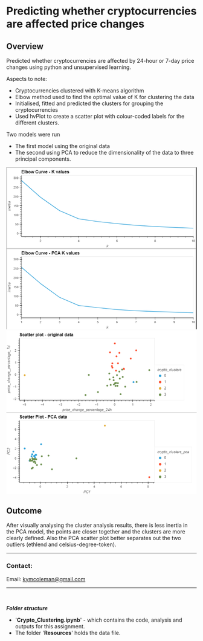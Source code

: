 # Predicting whether cryptocurrencies are affected price changes

## **Overview**
Predicted whether cryptocurrencies    are affected by 24-hour or 7-day price changes using python and unsupervised learning.

Aspects to note:
- Cryptocurrencies clustered with K-means algorithm
- Elbow method used to find the optimal value of K for clustering the data
- Initialised, fitted and predicted the clusters for grouping the cryptocurrencies
- Used hvPlot to create a scatter plot with colour-coded labels for the different clusters.

Two models were run
- The first model using the original data
- The second using PCA to reduce the dimensionality of the data to three principal components.
 
![crypto_k_means](crypto_k_means.png)
![crypto_scatter](crypto_scatter.png)

## Outcome
After visually analysing the cluster analysis results, there is less inertia in the PCA model, the points are closer together and the clusters are more clearly defined.  Also the PCA scatter plot better separates out the two outliers (ethlend and celsius-degree-token).

---

### **Contact:**
Email: kymcoleman@gmail.com


---
<br/>

***Folder structure***

 - '**Crypto_Clustering.ipynb**' - which contains the code, analysis and outputs for this assignment.
 - The folder  '**Resources**' holds the data file.

